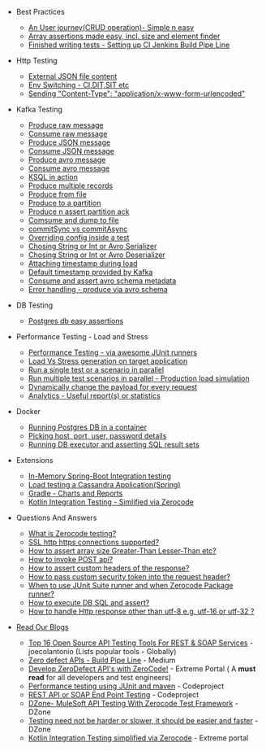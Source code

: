 + Best Practices
  + [An User journey(CRUD operation)- Simple n easy](https://github.com/authorjapps/zerocode/wiki/User-journey:-Create,-Update-and-GET-Employee-Details)
  + [Array assertions made easy, incl. size and element finder](https://github.com/authorjapps/zerocode/wiki/Array-assertions-made-easy--e.g.-SIZE,-element-finder)
  + [Finished writing tests - Setting up CI Jenkins Build Pipe Line](https://github.com/authorjapps/zerocode/wiki/After-you-have-written-all-the-tests,-what's-next)

+ Http Testing
  + [External JSON file content](https://github.com/authorjapps/zerocode/wiki/External-JSON-file-as-reusable-content)
  + [Env Switching - CI,DIT,SIT etc](https://github.com/authorjapps/zerocode/wiki/Switching-Environment-to-CI-DIT-SIT-UAT-for-Test-Suite-or-Regression-Pack)
  + [Sending "Content-Type": "application/x-www-form-urlencoded"](https://github.com/authorjapps/zerocode/wiki/application-x-www-form-urlencoded-urlencoded-with-KeyValue-params)

+ Kafka Testing
  + [Produce raw message]()
  + [Consume raw message]()
  + [Produce JSON message]()
  + [Consume JSON message]()
  + [Produce avro message]()
  + [Consume avro message]()
  + [KSQL in action]()
  + [Produce multiple records]()
  + [Produce from file]()
  + [Produce to a partition]()
  + [Produce n assert partition ack]()
  + [Comsume and dump to file]()
  + [commitSync vs commitAsync]()
  + [Overriding config inside a test]()
  + [Chosing String or Int or Avro Serializer]()
  + [Chosing String or Int or Avro Deserializer]()
  + [Attaching  timestamp during load]()
  + [Default timestamp provided by Kafka]()
  + [Consume and assert avro schema metadata]()
  + [Error handling - produce via avro schema ]()

+ DB Testing
  + [Postgres db easy assertions]()


+ Performance Testing - Load and Stress
  + [Performance Testing - via awesome JUnit runners](https://github.com/authorjapps/zerocode/wiki/Load-or-Performance-Testing-(IDE-based))
  + [Load Vs Stress generation on target application](https://github.com/authorjapps/zerocode/wiki/Load-or-Performance-Testing-(IDE-based)#load-vs-stress-horizontal-load-vs-vertical-load)
  + [Run a single test or a scenario in parallel](https://github.com/authorjapps/zerocode/wiki/Load-or-Performance-Testing-(IDE-based)#how-to-run-tests-in-parallel-in-context-of-one-or-more-scenarios-)
  + [Run multiple test scenarios in parallel - Production load simulation](https://github.com/authorjapps/performance-tests#multi-scenario-parallel-load)
  + [Dynamically change the payload for every request](https://github.com/authorjapps/zerocode/wiki/Load-or-Performance-Testing-(IDE-based)#how-to-dynamically-change-the-payload-for-every-request-during-the-load-)
  + [Analytics - Useful report(s) or statistics](https://github.com/authorjapps/zerocode/wiki/Load-or-Performance-Testing-(IDE-based)#how-to-generate-useful-reports-or-statistics-to-explain-the-behaviour-of-the-system-under-test)

+ Docker
  + [Running Postgres DB in a container](https://github.com/authorjapps/zerocode-docker-factory/wiki/Docker-container-for-a-Postgres-DB)
  + [Picking host, port, user, password details](https://github.com/authorjapps/zerocode/wiki/Sample-DB-SQL-Executor#config-properties)
  + [Running DB executor and asserting SQL result sets](https://github.com/authorjapps/zerocode/wiki/Sample-DB-SQL-Executor)

+ Extensions
  + [In-Memory Spring-Boot Integration testing](https://github.com/authorjapps/spring-boot-integration-test)
  + [Load testing a Cassandra Application(Spring)](https://github.com/authorjapps/zerocode-spring-junit)
  + [Gradle - Charts and Reports](https://github.com/authorjapps/zerocode/wiki/Gradle-build-for-JUnit-Smart-Chart-and-CSV-Reports)
  + [Kotlin Integration Testing - Simlified via Zerocode](https://dzone.com/articles/kotlin-spring-bootspring-data-h2-db-rest-api) 

+ Questions And Answers
  + [What is Zerocode testing?](https://github.com/authorjapps/zerocode/wiki/What-is-Zerocode-testing)
  + [SSL http https connections supported?](https://github.com/authorjapps/zerocode/wiki/QnA:-Does-it-support-https-connections%3F)
  + [How to assert array size Greater-Than Lesser-Than etc?](https://github.com/authorjapps/zerocode/wiki/QnA:-How-to-assert-an-array-in-the-response-with-SIZE-Greater-Than-or-Lesser-Than-etc%3F)
  + [How to invoke POST api?](https://github.com/authorjapps/zerocode/wiki/QnA:-How-to-invoke-POST-apis-%3F)
  + [How to assert custom headers of the response?](https://github.com/authorjapps/zerocode/wiki/QnA:-How-to-assert-custom-headers-of-the-response%3F)
  + [How to pass custom security token into the request header?](https://github.com/authorjapps/zerocode/wiki/How-to-pass-custom-security-token-into-the-request-header-which-is-new-for-every-request%3F)
  + [When to use JUnit Suite runner and when Zerocode Package runner?](https://github.com/authorjapps/zerocode/wiki/Suite-Runner-Vs-Package-runner)
  + [How to execute DB SQL and assert?](https://github.com/authorjapps/zerocode/wiki/Sample-DB-SQL-Executor)
  + [How to handle Http response other than utf-8 e.g. utf-16 or utf-32 ?](https://github.com/authorjapps/zerocode/wiki/Charset-UTF-8-or-UTF-16-or-UTF-32-etc-in-the-http-response)

+ [Read Our Blogs](https://github.com/authorjapps/zerocode/wiki/Read-Our-Blogs)
  + [Top 16 Open Source API Testing Tools For REST & SOAP Services](https://www.joecolantonio.com/12-open-source-api-testing-tools-rest-soap-services/) - joecolantonio (Lists popular tools - Globally) 
  + [Zero defect APIs - Build Pipe Line](https://medium.com/@bethecodewithyou/develop-zerodefect-apis-with-zerocode-cadd9dc2a430) - Medium
  + [Develop ZeroDefect API's with ZeroCode!](https://extremeportal.blogspot.com/2018/10/zerodefect-rest-apis-with-zerocode.html) - Extreme Portal ( A **must read** for all developers and test engineers)
  + [Performance testing using JUnit and maven](https://www.codeproject.com/Articles/1251046/How-to-do-performance-testing-using-JUnit-and-Mave) - Codeproject
  + [REST API or SOAP End Point Testing](https://www.codeproject.com/Articles/1242569/REST-API-or-SOAP-End-Point-Testing-with-ZeroCode-J) - Codeproject
  + [DZone- MuleSoft API Testing With Zerocode Test Framework](https://dzone.com/articles/zerocode-test-framework-for-restsoap-api-tddbdd-ap) - DZone
  + [Testing need not be harder or slower, it should be easier and faster](https://dzone.com/articles/rest-api-testing-using-the-zerocode-json-based-bdd) - DZone
  + [Kotlin Integration Testing simplified via Zerocode](https://extremeportal.blogspot.com/2018/11/kotlin-dev-spring-boot-rest-api-with.html) - Extreme portal
